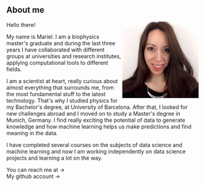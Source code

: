 ## About me

<img align="right" width="200" src="images/me.png">

Hello there!

My name is Mariel. I am a biophysics master's graduate and during the last three years I have collaborated with different groups at universities and research institutes, applying computational tools to different fields. 

I am a scientist at heart, really curious about almost everything that surrounds me, from the most fundamental stuff to the latest technology. That's why I studied physics for my Bachelor's degree, at University of Barcelona. After that, I looked for new challenges abroad and I moved on to study a Master's degree in Munich, Germany. I find really exciting the potential of data to generate knowledge and how machine learning helps us make predictions and find meaning in the data.

I have completed several courses on the subjects of data science and machine learning and now I am working independently on data science projects and learning a lot on the way. 

You can reach me at &#8594; &emsp;<a href="mailto:mgarciahuiman@gmail.com" class="fa fa-google"></a> &emsp; <a href="https://www.linkedin.com/in/mgarciahuiman/" class="fa fa-linkedin"></a><br>
My github account &#8594; &emsp;<a href="https://github.com/marielgh" class="fa fa-github"></a>